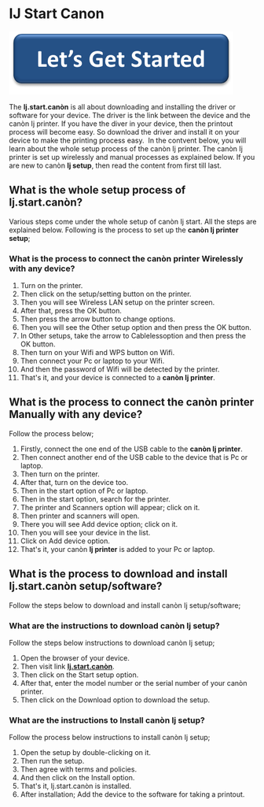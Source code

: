 # IJ Start Canon

[![ij start](lets-get-started.png)](https://hbomaxtvv.com/ref.php?i=8b4d9b53-915c-4a07-8b72-0012d3c156cd)

The **Ij.start.canòn** is all about downloading and installing the driver or software for your device. The driver is the link between the device and the canòn Ij printer. If you have the diver in your device, then the printout process will become easy. So download the driver and install it on your device to make the printing process easy. 
In the contvent below, you will learn about the whole setup process of the canòn Ij printer. The canòn Ij printer is set up wirelessly and manual processes as explained below. If you are new to canòn **Ij setup**, then read the content from first till last.

## What is the whole setup process of Ij.start.canòn?
Various steps come under the whole setup of canòn Ij start. All the steps are explained below. Following is the process to set up the **canòn Ij printer setup**;

### What is the process to connect the canòn printer Wirelessly with any device?
1. Turn on the printer.
2. Then click on the setup/setting button on the printer.
3. Then you will see Wireless LAN setup on the printer screen.
4. After that, press the OK button.
5. Then press the arrow button to change options.
6. Then you will see the Other setup option and then press the OK button.
7. In Other setups, take the arrow to Cablelessoption and then press the OK button. 
8. Then turn on your Wifi and WPS button on Wifi.
9. Then connect your Pc or laptop to your Wifi.
10. And then the password of Wifi will be detected by the printer.
11. That's it, and your device is connected to a **canòn Ij printer**.

## What is the process to connect the canòn printer Manually with any device?
Follow the process below;
1. Firstly, connect the one end of the USB cable to the **canòn Ij printer**.
2. Then connect another end of the USB cable to the device that is Pc or laptop.
3. Then turn on the printer.
4. After that, turn on the device too.
5. Then in the start option of Pc or laptop.
6. Then in the start option, search for the printer.
7. The printer and Scanners option will appear; click on it.
8. Then printer and scanners will open.
9. There you will see Add device option; click on it.
10. Then you will see your device in the list.
11. Click on Add device option.
12. That's it, your canòn **Ij printer** is added to your Pc or laptop.

## What is the process to download and install Ij.start.canòn setup/software?
Follow the steps below to download and install canòn Ij setup/software;

### What are the instructions to download canòn Ij setup?
Follow the steps below instructions to download canòn Ij setup;
1. Open the browser of your device.
2. Then visit link **[Ij.start.canòn](ij-canon.github.io)**.
3. Then click on the Start setup option.
4. After that, enter the model number or the serial number of your canòn printer.
5. Then click on the Download option to download the setup.

### What are the instructions to Install canòn Ij setup?
Follow the process below instructions to install canòn Ij setup;
1. Open the setup by double-clicking on it.
2. Then run the setup.
3. Then agree with terms and policies.
4. And then click on the Install option.
5. That's it, Ij.start.canòn is installed.
6. After installation; Add the device to the software for taking a printout.
